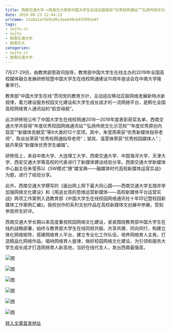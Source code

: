 ```yaml
---
title: 西南交通大学->西南交大荣获中国大学生在线全国高校“优秀校网通站”“弘扬传统文化示范校”等12个奖项 | swjtu.cc
date: 2019-08-23 12:44:23
urlname: 11a0a1a7de91d6cdae640cb455095e8f
tags: 
- swjtu.cc
- swjtu
- 西南交通大学
- 西南交大
categories:
- swjtu.cc
- 西南交通大学
---
```



7月27-29日，由教育部思政司指导，教育部中国大学生在线主办的2019年全国高校媒体融合发展研修班暨中国大学生在线校网通建设10周年座谈会在中南大学隆重举行。

教育部“中国大学生在线”贯彻党的教育方针，主动适应移动互联网络发展新特点新规律，着力建设服务校园文化建设和大学生成长成才的一流网络平台，是孵化全国高校网络育人通讯站的“航空母舰”。

此次研修班公布了中国大学生在线校网通2018—2019年度表彰获奖名单，西南交通大学共获得“年度优秀校园网络通讯站”“弘扬传统文化示范校”“年度优秀原创内容奖”“新媒体贡献奖”等9大类的12个奖项。其中，朱莹燕荣获“优秀新媒体指导老师”、陈丝丝荣获“优秀校网通指导老师”；邹岚、温雯锋荣获“优秀校园媒体人”；姚卉荣获“新媒体优秀学生编辑”。

研修班上，来自中南大学、大连理工大学、西南交通大学、中国海洋大学、天津大学、西安交通大学等高校的代表进行了新媒体建设经验分享。西南交通大学新媒体中心副主任朱莹燕以《5W模式“撩”媒宝典——融媒体时代高校新媒体运营实战》为题，进行了经验分享。

此外，西南交通大学撰写的《画出网上网下最大同心圆——西南交通大学五措并举加强网络文化建设》和《用追女孩的思维运营新媒体——高校新媒体平台运营实战》两项工作案例入选教育部《中国大学生在线校园网络通讯社十年印记暨校园新媒体工作案例汇编》。我校创作的系列文创作品在高校新媒体文创展中参展，受到参观师生好评。

西南交通大学长期以来高度重视校园网络文化建设，紧紧围绕教育部中国大学生在线的战略部署，始终与教育部大学生在线同频共振、共享共建、同向同行，构建立体化网络矩阵，搭建网络育人平台，建立专业化工作队伍，培养网络育人主角，打造精品化网络作品，唱响网络育人旋律，做好校园网络文化建设，为引领和服务大学生成长成才打造网络育人新高地，当好在线代言人，发出西南最强音。



![图](https://news.swjtu.edu.cn/upload/201908/23/201908231044312116.jpg)

![图](https://news.swjtu.edu.cn/upload/201908/23/201908231044034010.jpg)

![图](https://news.swjtu.edu.cn/upload/201908/23/201908231043438819.jpg)

![图](https://news.swjtu.edu.cn/upload/201908/23/201908231043155073.jpg)

![图](https://news.swjtu.edu.cn/upload/201908/23/201908231042330768.jpg)

![图](https://news.swjtu.edu.cn/upload/201908/23/201908231041197566.jpg)

[转入文章首发地址](https://news.swjtu.edu.cn/shownews-18734.shtml)